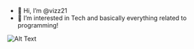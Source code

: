 - 👋 Hi, I’m @vizz21
- 👀 I’m interested in Tech and basically everything related to programming!

![Alt Text](https://media.giphy.com/media/TjAcxImn74uoDYVxFl/giphy.gif)

<!---
vizz21/vizz21 is a ✨ special ✨ repository because its `README.md` (this file) appears on your GitHub profile.
You can click the Preview link to take a look at your changes.
--->
